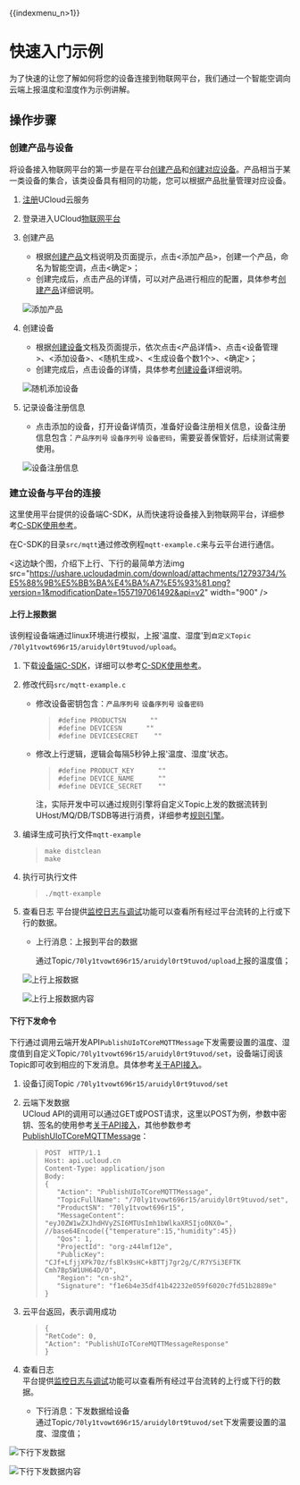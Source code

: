 {{indexmenu_n>1}}

# 快速入门示例
为了快速的让您了解如何将您的设备连接到物联网平台，我们通过一个智能空调向云端上报温度和湿度作为示例讲解。

## 操作步骤

### 创建产品与设备
将设备接入物联网平台的第一步是在平台[创建产品]()和[创建对应设备]()。产品相当于某一类设备的集合，该类设备具有相同的功能，您可以根据产品批量管理对应设备。

1. [注册](https://passport.ucloud.cn/#register)UCloud云服务
2. 登录进入UCloud[物联网平台](https://console.ucloud.cn/iot)
3. 创建产品  

   - 根据[创建产品]()文档说明及页面提示，点击<添加产品>，创建一个产品，命名为智能空调，点击<确定>；
   - 创建完成后，点击产品的详情，可以对产品进行相应的配置，具体参考[创建产品]()详细说明。
   
   ![添加产品](../images/添加产品-3502970.png)

4. 创建设备

   - 根据[创建设备]()文档及页面提示，依次点击<产品详情>、点击<设备管理>、<添加设备>、<随机生成>、<生成设备个数1个>、<确定>；
   - 创建完成后，点击设备的详情，具体参考[创建设备]()详细说明。  
   
   ![随机添加设备](../images/随机添加设备.png)


5. 记录设备注册信息  
 
   - 点击添加的设备，打开设备详情页，准备好设备注册相关信息，设备注册信息包含：`产品序列号` `设备序列号` `设备密码`，需要妥善保管好，后续测试需要使用。  
   
   ![设备注册信息](../images/设备注册信息.png)


### 建立设备与平台的连接

这里使用平台提供的设备端C-SDK，从而快速将设备接入到物联网平台，详细参考[C-SDK使用参考]()。

在C-SDK的目录`src/mqtt`通过修改例程`mqtt-example.c`来与云平台进行通信。

<这边缺个图，介绍下上行、下行的最简单方法img src="https://ushare.ucloudadmin.com/download/attachments/12793734/%E5%88%9B%E5%BB%BA%E4%BA%A7%E5%93%81.png?version=1&modificationDate=1557197061492&api=v2" width="900" /> 

#### 上行上报数据
该例程设备端通过linux环境进行模拟，上报'温度、湿度'到`自定义Topic /70ly1tvowt696r15/aruidyl0rt9tuvod/upload`。

1. 下载[设备端C-SDK]()，详细可以参考[C-SDK使用参考]()。
2. 修改代码`src/mqtt-example.c`

   - 修改设备密钥包含：`产品序列号` `设备序列号` `设备密码`
   
     >```
     >#define PRODUCTSN      ""
     >#define DEVICESN      ""
     >#define DEVICESECRET    ""
     >```
	 
   - 修改上行逻辑，逻辑会每隔5秒钟上报'温度、湿度'状态。
   
     >```
     >#define PRODUCT_KEY      ""
     >#define DEVICE_NAME      ""
     >#define DEVICE_SECRET    ""
     >```
	 
	 注，实际开发中可以通过规则引擎将自定义Topic上发的数据流转到UHost/MQ/DB/TSDB等进行消费，详细参考[规则引擎]()。
	
3. 编译生成可执行文件`mqtt-example`

   >```
   >make distclean
   >make
   >```
   
4. 执行可执行文件

   >```
   >./mqtt-example
   >```
   
5. 查看日志
   平台提供[监控日志与调试]()功能可以查看所有经过平台流转的上行或下行的数据。
   
   - 上行消息：上报到平台的数据 
   
     通过Topic`/70ly1tvowt696r15/aruidyl0rt9tuvod/upload`上报的温度值；
   
	![上行上报数据](../images/上行上报数据.png)
	
	![上行上报数据内容](../images/上行上报数据内容.png)

#### 下行下发命令
下行通过调用云端开发API`PublishUIoTCoreMQTTMessage`下发需要设置的温度、湿度值到自定义Topic`/70ly1tvowt696r15/aruidyl0rt9tuvod/set`，设备端订阅该Topic即可收到相应的下发消息。具体参考[关于API接入]()。

1. 设备订阅Topic `/70ly1tvowt696r15/aruidyl0rt9tuvod/set`

2. 云端下发数据   
   UCloud API的调用可以通过GET或POST请求，这里以POST为例，参数中密钥、签名的使用参考[关于API接入]()，其他参数参考[PublishUIoTCoreMQTTMessage]()：
   
   >```
   >POST  HTTP/1.1
   >Host: api.ucloud.cn
   >Content-Type: application/json
   >Body:
   >{
   >	"Action": "PublishUIoTCoreMQTTMessage",
   >	"TopicFullName": "/70ly1tvowt696r15/aruidyl0rt9tuvod/set",
   >	"ProductSN": "70ly1tvowt696r15",
   >	"MessageContent": "eyJ0ZW1wZXJhdHVyZSI6MTUsImh1bWlkaXR5Ijo0NX0=", //base64Encode({"temperature":15,"humidity":45})
   >	"Qos": 1,
   >	"ProjectId": "org-z44lmf12e",
   >	"PublicKey": "CJf+LfjjXPk70z/fsBlK9sHC+kBTTj7gr2g/C/R7YSi3EFTK   Cmh7Bp5W1UH64D/O",
   >	"Region": "cn-sh2",
   >	"Signature": "f1e6b4e35df41b42232e059f6020c7fd51b2889e"
   >}
   >```
   
3. 云平台返回，表示调用成功

   >```
   >{
   > "RetCode": 0,
   > "Action": "PublishUIoTCoreMQTTMessageResponse"
   >}
   >```
   
4. 查看日志  
   平台提供[监控日志与调试]()功能可以查看所有经过平台流转的上行或下行的数据。
   
   - 下行消息：下发数据给设备  
     通过Topic`/70ly1tvowt696r15/aruidyl0rt9tuvod/set`下发需要设置的温度、湿度值；  
   

![下行下发数据](../images/下行下发数据-3503230.png)

![下行下发数据内容](../images/下行下发数据内容.png)